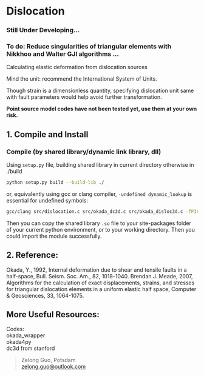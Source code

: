 # Dislocation

### **Still Under Developing...**  
### **To do: Reduce singularities of triangular elements with Nikkhoo and Walter GJI algorithms ...**  

Calculating elastic deformation from dislocation sources

Mind the unit: recommend the International System of Units.

Though strain is a dimensionless quantity, specifying dislocation unit same with fault parameters would help avoid further transformation.


**Point source model codes have not been tested yet, use them at your own risk.**
## 1. Compile and Install
### Compile (by shared library/dynamic link library, dll)
Using `setup.py` file, building shared library in current directory otherwise in ./build
```bash
python setup.py build --build-lib ./
```
or, equivalently using gcc or clang compiler, `-undefined dynamic_lookup` is essential for undefined symbols:
```bash
gcc/clang src/dislocation.c src/okada_dc3d.c src/okada_disloc3d.c -fPIC -O2 -I<NumPy_core_include_path> -I<Python_include_path>/python3.XX -shared -undefined dynamic_lookup -o dislocation.so
```
Then you can copy the shared library `.so` file to your site-packages folder of your current python environment, or to your working directory. Then you could import the module successfully.


## 2. Reference:  
Okada, Y., 1992, Internal deformation due to shear and tensile faults in a half-space, Bull. Seism. Soc. Am., 82, 1018-1040.
Brendan J. Meade, 2007, Algorithms for the calculation of exact displacements, strains, and stresses for triangular dislocation elements in a uniform elastic half space, Computer & Geosciences, 33, 1064-1075.

## More Useful Resources:
Codes:  
okada_wrapper   
okada4py   
dc3d from stanford

> Zelong Guo, Potsdam  
zelong.guo@outlook.com



